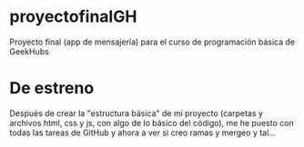 # proyectofinalGH
Proyecto final (app de mensajería) para el curso de programación básica de GeekHubs
# De estreno
Después de crear la "estructura básica" de mi proyecto (carpetas y archivos html, css y js, con algo de lo básico del código), me he puesto con todas las tareas de GitHub y ahora a ver si creo ramas y mergeo y tal...
